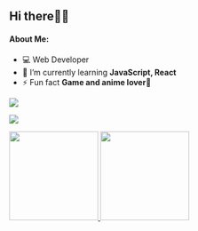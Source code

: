 ## Hi there👋🏼

<h4 align="left">About Me:</h4> 

- 💻 Web Developer
- 🌱 I’m currently learning **JavaScript, React**
- ⚡ Fun fact **Game and anime lover🎯**

 <div align="left"> 
  <a href="https://www.linkedin.com/in/edlavio/" target="_blank"><img src="https://img.shields.io/badge/LinkedIn-0077B5?style=for-the-badge&logo=linkedin&logoColor=white"></a>
</div>

<p></p>

<div align="left">
  <a href="https://skillicons.dev">
    <img src="https://skillicons.dev/icons?i=html,css,js,sass,react,figma,linux,git" />
  </a>
</div>

<p></p>

  <div align=left>
   <a href="https://github.com/Edlavio">
  <img height="160em" src="https://github-readme-stats.vercel.app/api?username=Edlavio&show_icons=true&theme=dracula"/>
  <img height="160em" src="https://github-readme-stats.vercel.app/api/top-langs/?username=Edlavio&layout=compact&show_icons=true&theme=dracula"/>
  </a>
  </div>
